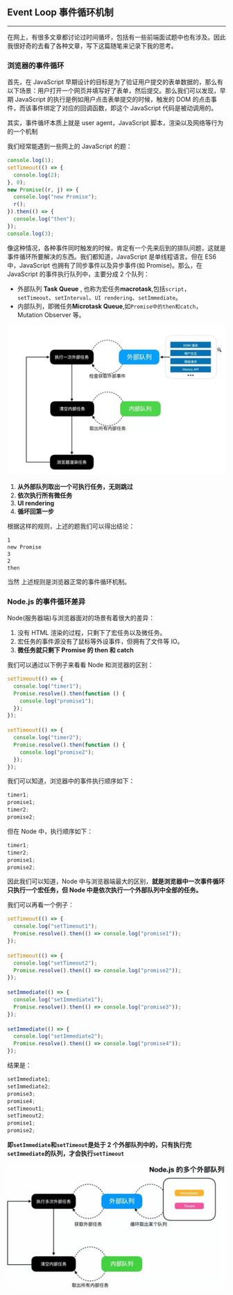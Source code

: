 ## Event Loop 事件循环机制

---

在网上，有很多文章都讨论过时间循坏，包括有一些前端面试题中也有涉及。因此我很好奇的去看了各种文章，写下这篇随笔来记录下我的思考。

### 浏览器的事件循环

首先，在 JavaScript 早期设计的目标是为了验证用户提交的表单数据的，那么有以下场景：用户打开一个网页并填写好了表单，然后提交。那么我们可以发现，早期 JavaScript 的执行是例如用户点击表单提交的时候，触发的 DOM 的点击事件，而该事件绑定了对应的回调函数，即这个 JavaScript 代码是被动调用的。

其实，事件循坏本质上就是 user agent，JavaScript 脚本，渲染以及网络等行为的一个机制

我们经常能遇到一些网上的 JavaScript 的题：

```js
console.log(1);
setTimeout(() => {
  console.log(2);
}, 0);
new Promise((r, j) => {
  console.log("new Promise");
  r();
}).then(() => {
  console.log("then");
});
console.log(3);
```

像这种情况，各种事件同时触发的时候，肯定有一个先来后到的排队问题，这就是事件循环所要解决的东西。我们都知道，JavaScript 是单线程语言。但在 ES6 中，JavaScript 也拥有了同步事件以及异步事件(如 Promise)。那么，在 JavaScript 的事件执行队列中，主要分成 2 个队列：

- 外部队列 **Task Queue** , 也称为宏任务**macrotask**,包括`script`，`setTimeout`、`setInterval`、`UI rendering`、`setImmediate`。
- 内部队列，即微任务**Microtask Queue**,如`Promise中的then和catch`，Mutation Observer 等。

![](./imgs/eventloop1.jpg)

1. **从外部队列取出一个可执行任务，无则跳过**
2. **依次执行所有微任务**
3. **UI rendering**
4. **循坏回第一步**

根据这样的规则，上述的题我们可以得出结论：

```
1
new Promise
3
2
then
```

当然 上述规则是浏览器正常的事件循环机制。

### Node.js 的事件循环差异

Node(服务器端)与浏览器面对的场景有着很大的差异：

1. 没有 HTML 渲染的过程，只剩下了宏任务以及微任务。
2. 宏任务的事件源没有了鼠标等外设事件，但拥有了文件等 IO。
3. **微任务就只剩下 Promise 的 then 和 catch**

我们可以通过以下例子来看看 Node 和浏览器的区别：

```js
setTimeout(() => {
  console.log("timer1");
  Promise.resolve().then(function () {
    console.log("promise1");
  });
});

setTimeout(() => {
  console.log("timer2");
  Promise.resolve().then(function () {
    console.log("promise2");
  });
});
```

我们可以知道，浏览器中的事件执行顺序如下：

```js
timer1;
promise1;
timer2;
promise2;
```

但在 Node 中，执行顺序如下：

```js
timer1;
timer2;
promise1;
promise2;
```

因此我们可以知道，Node 中与浏览器端最大的区别，**就是浏览器中一次事件循环只执行一个宏任务，但 Node 中是依次执行一个外部队列中全部的任务。**

我们可以再看一个例子：

```js
setTimeout(() => {
  console.log("setTimeout1");
  Promise.resolve().then(() => console.log("promise1"));
});

setTimeout(() => {
  console.log("setTimeout2");
  Promise.resolve().then(() => console.log("promise2"));
});

setImmediate(() => {
  console.log("setImmediate1");
  Promise.resolve().then(() => console.log("promise3"));
});

setImmediate(() => {
  console.log("setImmediate2");
  Promise.resolve().then(() => console.log("promise4"));
});
```

结果是：

```js
setImmediate1;
setImmediate2;
promise3;
promise4;
setTimeout1;
setTimeout2;
promise1;
promise2;
```

**即`setImmediate`和`setTimeout`是处于 2 个外部队列中的，只有执行完`setImmediate`的队列，才会执行`setTimeout`**

![](./imgs/eventloop2.jpg)
